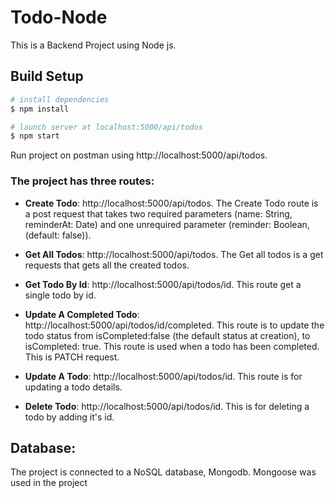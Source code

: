 # Todo-Node
This is a Backend Project using Node js. 

## Build Setup
```bash
# install dependencies
$ npm install

# launch server at localhost:5000/api/todos
$ npm start
```

Run project on postman using http://localhost:5000/api/todos.

### The project has three routes:
- **Create Todo**: http://localhost:5000/api/todos.
The Create Todo route is a post request that takes two required parameters (name: String, reminderAt: Date) and one unrequired parameter (reminder: Boolean, (default: false)).

- **Get All Todos**: http://localhost:5000/api/todos. The Get all todos is a get requests that gets all the created todos.

- **Get Todo By Id**: http://localhost:5000/api/todos/id. This route get a single todo by id.

- **Update A Completed Todo**: http://localhost:5000/api/todos/id/completed. This route is to update the todo status from isCompleted:false (the default status at creation), to isCompleted: true. This route is used when a todo has been completed. This is  PATCH request.

- **Update A Todo**: http://localhost:5000/api/todos/id. This route is for updating a todo details.

- **Delete Todo**: http://localhost:5000/api/todos/id. This is for deleting a todo by adding it's id.

## Database: 
The project is connected to a NoSQL database, Mongodb. Mongoose was used in the project
